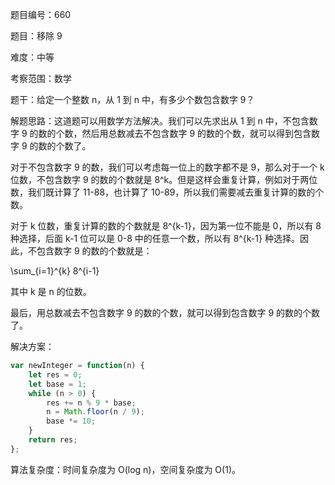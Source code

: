 题目编号：660

题目：移除 9

难度：中等

考察范围：数学

题干：给定一个整数 n，从 1 到 n 中，有多少个数包含数字 9？

解题思路：这道题可以用数学方法解决。我们可以先求出从 1 到 n 中，不包含数字 9 的数的个数，然后用总数减去不包含数字 9 的数的个数，就可以得到包含数字 9 的数的个数了。

对于不包含数字 9 的数，我们可以考虑每一位上的数字都不是 9，那么对于一个 k 位数，不包含数字 9 的数的个数就是 8^k。但是这样会重复计算，例如对于两位数，我们既计算了 11-88，也计算了 10-89，所以我们需要减去重复计算的数的个数。

对于 k 位数，重复计算的数的个数就是 8^{k-1}，因为第一位不能是 0，所以有 8 种选择，后面 k-1 位可以是 0-8 中的任意一个数，所以有 8^{k-1} 种选择。因此，不包含数字 9 的数的个数就是：


\sum_{i=1}^{k} 8^{i-1}


其中 k 是 n 的位数。

最后，用总数减去不包含数字 9 的数的个数，就可以得到包含数字 9 的数的个数了。

解决方案：

```javascript
var newInteger = function(n) {
    let res = 0;
    let base = 1;
    while (n > 0) {
        res += n % 9 * base;
        n = Math.floor(n / 9);
        base *= 10;
    }
    return res;
};
```

算法复杂度：时间复杂度为 O(log n)，空间复杂度为 O(1)。